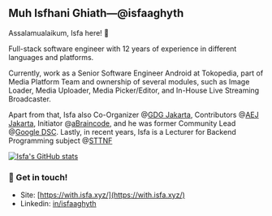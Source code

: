 ## Muh Isfhani Ghiath—@isfaaghyth

Assalamualaikum, Isfa here! 👋

Full-stack software engineer with 12 years of experience in different languages and platforms.

Currently, work as a Senior Software Engineer Android at Tokopedia, part of Media Platform Team and ownership of several modules, such as Image Loader, Media Uploader, Media Picker/Editor, and In-House Live Streaming Broadcaster.

Apart from that, Isfa also Co-Organizer @[GDG Jakarta](https://gdgindonesia.org/), Contributors @[AEJ Jakarta](https://www.instagram.com/aej.id), Initiator @[aBraincode](https://abraincode.github.io/), and he was former Community Lead @[Google DSC](https://g.co/dev/dsc). Lastly, in recent years, Isfa is a Lecturer for Backend Programming subject @[STTNF](https://nurulfikri.ac.id/)

[![Isfa's GitHub stats](https://github-readme-stats.vercel.app/api?username=isfaaghyth)](https://github.com/anuraghazra/github-readme-stats)

### 💬 Get in touch!
- Site: [https://with.isfa.xyz/](https://with.isfa.xyz/)
- Linkedin: [in/isfaaghyth](https://linkedin.com/in/isfaaghyth)
